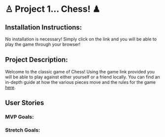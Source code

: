 # ♙ Project 1... Chess! ♟
## Installation Instructions:
No installation is necessary! Simply click on the link and you will be able to play the game through your browser!
## Project Description: 
Welcome to the classic game of Chess! Using the game link provided you will be able to play against either yourself or a friend locally. You can find an in-depth guide at how the various pieces move and the rules for the game [here](https://www.wikihow.com/Play-Chess-for-Beginners).
## User Stories
### MVP Goals:

### Stretch Goals:
